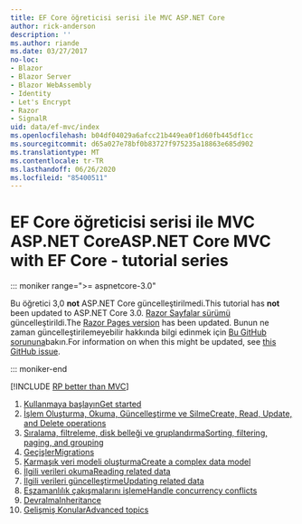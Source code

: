 ```yaml
---
title: EF Core öğreticisi serisi ile MVC ASP.NET Core
author: rick-anderson
description: ''
ms.author: riande
ms.date: 03/27/2017
no-loc:
- Blazor
- Blazor Server
- Blazor WebAssembly
- Identity
- Let's Encrypt
- Razor
- SignalR
uid: data/ef-mvc/index
ms.openlocfilehash: b04df04029a6afcc21b449ea0f1d60fb445df1cc
ms.sourcegitcommit: d65a027e78bf0b83727f975235a18863e685d902
ms.translationtype: MT
ms.contentlocale: tr-TR
ms.lasthandoff: 06/26/2020
ms.locfileid: "85400511"
---
```

# <a name="aspnet-core-mvc-with-ef-core---tutorial-series"></a><span data-ttu-id="4b766-102">EF Core öğreticisi serisi ile MVC ASP.NET Core</span><span class="sxs-lookup"><span data-stu-id="4b766-102">ASP.NET Core MVC with EF Core - tutorial series</span></span>

::: moniker range=">= aspnetcore-3.0"

<span data-ttu-id="4b766-103">Bu öğretici 3,0 **not** ASP.NET Core güncelleştirilmedi.</span><span class="sxs-lookup"><span data-stu-id="4b766-103">This tutorial has **not** been updated to ASP.NET Core 3.0.</span></span> <span data-ttu-id="4b766-104">[ Razor Sayfalar sürümü](xref:data/ef-rp/intro) güncelleştirildi.</span><span class="sxs-lookup"><span data-stu-id="4b766-104">The [Razor Pages version](xref:data/ef-rp/intro) has been updated.</span></span> <span data-ttu-id="4b766-105">Bunun ne zaman güncelleştirilemeyebilir hakkında bilgi edinmek için [Bu GitHub sorununa](https://github.com/dotnet/AspNetCore.Docs/issues/13920)bakın.</span><span class="sxs-lookup"><span data-stu-id="4b766-105">For information on when this might be updated, see [this GitHub issue](https://github.com/dotnet/AspNetCore.Docs/issues/13920).</span></span>

::: moniker-end

[!INCLUDE [RP better than MVC](../../includes/RP-EF/rp-over-mvc.md)]

1. [<span data-ttu-id="4b766-106">Kullanmaya başlayın</span><span class="sxs-lookup"><span data-stu-id="4b766-106">Get started</span></span>](xref:data/ef-mvc/intro)
1. [<span data-ttu-id="4b766-107">İşlem Oluşturma, Okuma, Güncelleştirme ve Silme</span><span class="sxs-lookup"><span data-stu-id="4b766-107">Create, Read, Update, and Delete operations</span></span>](xref:data/ef-mvc/crud)
1. [<span data-ttu-id="4b766-108">Sıralama, filtreleme, disk belleği ve gruplandırma</span><span class="sxs-lookup"><span data-stu-id="4b766-108">Sorting, filtering, paging, and grouping</span></span>](xref:data/ef-mvc/sort-filter-page)
1. [<span data-ttu-id="4b766-109">Geçişler</span><span class="sxs-lookup"><span data-stu-id="4b766-109">Migrations</span></span>](xref:data/ef-mvc/migrations)
1. [<span data-ttu-id="4b766-110">Karmaşık veri modeli oluşturma</span><span class="sxs-lookup"><span data-stu-id="4b766-110">Create a complex data model</span></span>](xref:data/ef-mvc/complex-data-model)
1. [<span data-ttu-id="4b766-111">İlgili verileri okuma</span><span class="sxs-lookup"><span data-stu-id="4b766-111">Reading related data</span></span>](xref:data/ef-mvc/read-related-data)
1. [<span data-ttu-id="4b766-112">İlgili verileri güncelleştirme</span><span class="sxs-lookup"><span data-stu-id="4b766-112">Updating related data</span></span>](xref:data/ef-mvc/update-related-data)
1. [<span data-ttu-id="4b766-113">Eşzamanlılık çakışmalarını işleme</span><span class="sxs-lookup"><span data-stu-id="4b766-113">Handle concurrency conflicts</span></span>](xref:data/ef-mvc/concurrency)
1. [<span data-ttu-id="4b766-114">Devralma</span><span class="sxs-lookup"><span data-stu-id="4b766-114">Inheritance</span></span>](xref:data/ef-mvc/inheritance)
1. [<span data-ttu-id="4b766-115">Gelişmiş Konular</span><span class="sxs-lookup"><span data-stu-id="4b766-115">Advanced topics</span></span>](xref:data/ef-mvc/advanced)
